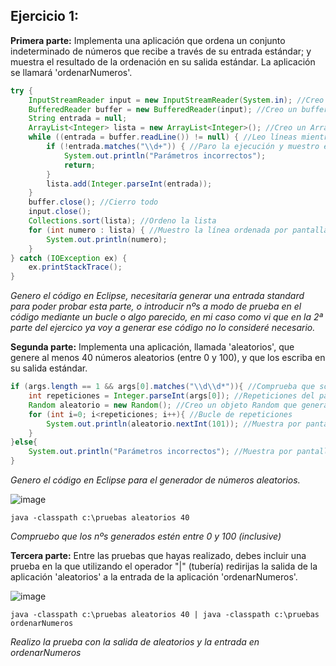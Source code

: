 
## Ejercicio 1:

**Primera parte:** Implementa una aplicación que ordena un conjunto indeterminado de números que recibe a través de su entrada estándar; y muestra el resultado de la ordenación en su salida estándar. La aplicación se llamará 'ordenarNumeros'.

```Java
try {
    InputStreamReader input = new InputStreamReader(System.in); //Creo una entrada de datos desde System.in
    BufferedReader buffer = new BufferedReader(input); //Creo un buffer con la entrada de datos
    String entrada = null;
    ArrayList<Integer> lista = new ArrayList<Integer>(); //Creo un ArrayList donde se almacenaran los resultados
    while ((entrada = buffer.readLine()) != null) { //Leo líneas mientras entren resultados desde System.in
        if (!entrada.matches("\\d+")) { //Paro la ejecución y muestro error si el valor interpretado no es un número
            System.out.println("Parámetros incorrectos");
            return;
        }
        lista.add(Integer.parseInt(entrada));
    }
    buffer.close(); //Cierro todo
    input.close();
    Collections.sort(lista); //Ordeno la lista
    for (int numero : lista) { //Muestro la línea ordenada por pantalla
        System.out.println(numero);
    }
} catch (IOException ex) {
    ex.printStackTrace();
}
```
*Genero el código en Eclipse, necesitaría generar una entrada standard para poder probar esta parte, o introducir nºs a modo de prueba en el código mediante un bucle o algo parecido, en mi caso como vi que en la 2ª parte del ejercico ya voy a generar ese código no lo consideré necesario.*

**Segunda parte:** Implementa una aplicación, llamada 'aleatorios', que genere al menos 40 números aleatorios (entre 0 y 100), y que los escriba en su salida estándar.

```Java
if (args.length == 1 && args[0].matches("\\d\\d*")){ //Comprueba que solo se introduzca un parámetro y sea un número
    int repeticiones = Integer.parseInt(args[0]); //Repeticiones del parámetro 1
    Random aleatorio = new Random(); //Creo un objeto Random que genera un nº aleatorio entre 0 y el nº indicado
    for (int i=0; i<repeticiones; i++){ //Bucle de repeticiones
        System.out.println(aleatorio.nextInt(101)); //Muestra por pantalla un nº aleatorio 1 y 100 (inclusive)
    }
}else{
    System.out.println("Parámetros incorrectos"); //Muestra por pantalla el error
}
```
*Genero el código en Eclipse para el generador de números aleatorios.*

![image](https://user-images.githubusercontent.com/44543081/47614501-08fa2080-daa1-11e8-92a2-719d7c34bfae.png)  
```
java -classpath c:\pruebas aleatorios 40
```
*Compruebo que los nºs generados estén entre 0 y 100 (inclusive)*

**Tercera parte:** Entre las pruebas que hayas realizado, debes incluir una prueba en la que utilizando el operador "|" (tubería) redirijas la salida de la aplicación 'aleatorios' a la entrada de la aplicación 'ordenarNumeros'.

![image](https://user-images.githubusercontent.com/44543081/47614584-8e320500-daa2-11e8-9a3f-61fd40f15613.png)  
```
java -classpath c:\pruebas aleatorios 40 | java -classpath c:\pruebas ordenarNumeros
```
*Realizo la prueba con la salida de aleatorios y la entrada en ordenarNumeros*
